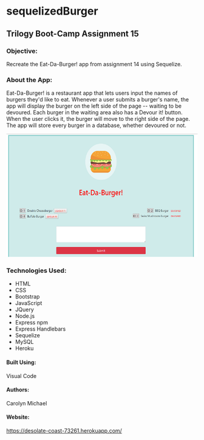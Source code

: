 # sequelizedBurger

## Trilogy Boot-Camp Assignment 15

### Objective: 
Recreate the Eat-Da-Burger! app from assignment 14 using Sequelize.

### About the App:
Eat-Da-Burger! is a restaurant app that lets users input the names of burgers they'd like to eat. Whenever a user submits a burger's name, the app will display the burger on the left side of the page -- waiting to be devoured. Each burger in the waiting area also has a Devour it! button. When the user clicks it, the burger will move to the right side of the page. The app will store every burger in a database, whether devoured or not.

![Home Page](./public/assets/img/screenshot.png?raw=true "Home Page")

### Technologies Used:
* HTML
* CSS
* Bootstrap
* JavaScript
* JQuery
* Node.js
* Express npm
* Express Handlebars
* Sequelize
* MySQL
* Heroku

#### Built Using:
Visual Code

#### Authors:
Carolyn Michael

#### Website:
https://desolate-coast-73261.herokuapp.com/